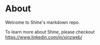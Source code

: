 # About

Welcome to Shine's markdown repo.

To learn more about Shine, please checkout https://www.linkedin.com/in/xinzweb/